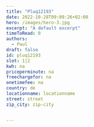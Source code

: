 ```yaml
---
title: "Pluq12193"
date: 2022-10-28T09:09:26+02:00
hero: /images/hero-3.jpg
excerpt: "A default excerpt"
timeToRead: 0
authors:
  - Paul
draft: false
id: pluq12193
slot: 1|2
kwh: na
priceperminute: na
freechargefor: na
onetimefee: na
country: de
locationname: locationname
street: street
zip_city: zip-city


---
```

